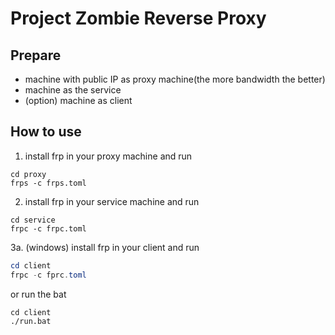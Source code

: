 # Project Zombie Reverse Proxy

## Prepare

- machine with public IP as proxy machine(the more bandwidth the better)
- machine as the service
- (option) machine as client

## How to use

1. install frp in your proxy machine and run 

```shell
cd proxy
frps -c frps.toml
```

2. install frp in your service machine and run

```
cd service 
frpc -c frpc.toml
```

3a. (windows) install frp in your client and run 
``` powershell
cd client
frpc -c fprc.toml
```
or run the bat

```
cd client 
./run.bat
```


